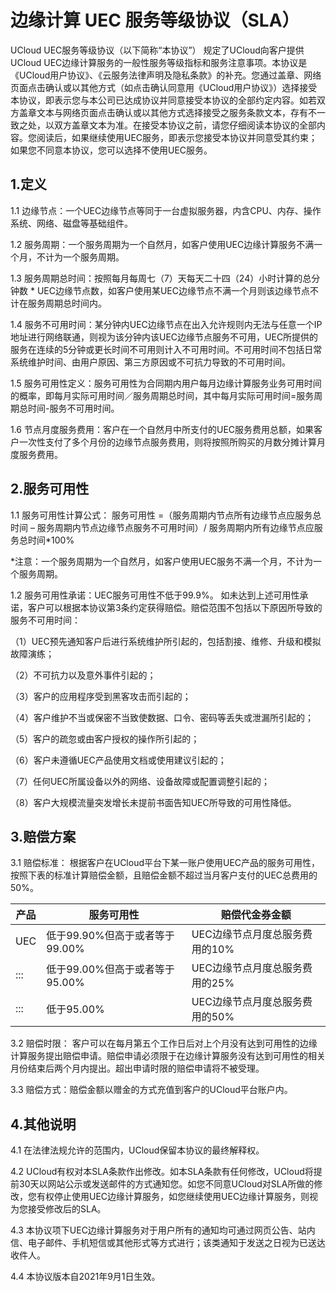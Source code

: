 # 边缘计算 UEC 服务等级协议（SLA）

UCloud UEC服务等级协议（以下简称“本协议”） 规定了UCloud向客户提供UCloud UEC边缘计算服务的一般性服务等级指标和服务注意事项。本协议是《UCloud用户协议》、《云服务法律声明及隐私条款》的补充。您通过盖章、网络页面点击确认或以其他方式（如点击确认同意用《UCloud用户协议》）选择接受本协议，即表示您与本公司已达成协议并同意接受本协议的全部约定内容。如若双方盖章文本与网络页面点击确认或以其他方式选择接受之服务条款文本，存有不一致之处，以双方盖章文本为准。在接受本协议之前，请您仔细阅读本协议的全部内容。您阅读后，如果继续使用UEC服务，即表示您接受本协议并同意受其约束；如果您不同意本协议，您可以选择不使用UEC服务。

## 1.定义 

1.1 边缘节点：一个UEC边缘节点等同于一台虚拟服务器，内含CPU、内存、操作系统、网络、磁盘等基础组件。

1.2 服务周期：一个服务周期为一个自然月，如客户使用UEC边缘计算服务不满一个月，不计为一个服务周期。

1.3 服务周期总时间：按照每月每周七（7）天每天二十四（24）小时计算的总分钟数 * UEC边缘节点数，如客户使用某UEC边缘节点不满一个月则该边缘节点不计在服务周期总时间内。

1.4 服务不可用时间：某分钟内UEC边缘节点在出入允许规则内无法与任意一个IP地址进行网络联通，则视为该分钟内该UEC边缘节点服务不可用，UEC所提供的服务在连续的5分钟或更长时间不可用则计入不可用时间。不可用时间不包括日常系统维护时间、由用户原因、第三方原因或不可抗力导致的不可用时间。

1.5 服务可用性定义：服务可用性为合同期内用户每月边缘计算服务业务可用时间的概率，即每月实际可用时间／服务周期总时间，其中每月实际可用时间=服务周期总时间-服务不可用时间。

1.6 节点月度服务费用：客户在一个自然月中所支付的UEC服务费用总额，如果客户一次性支付了多个月份的边缘节点服务费用，则将按照所购买的月数分摊计算月度服务费用。

## 2.服务可用性 

1.1 服务可用性计算公式：
 服务可用性 =（服务周期内节点所有边缘节点应服务总时间 – 服务周期内节点边缘节点服务不可用时间）/ 服务周期内所有边缘节点应服务总时间*100% 

*注意：一个服务周期为一个自然月，如客户使用UEC服务不满一个月，不计为一个服务周期。

1.2 服务可用性承诺：UEC服务可用性不低于99.9%。
如未达到上述可用性承诺，客户可以根据本协议第3条约定获得赔偿。赔偿范围不包括以下原因所导致的服务不可用时间：

（1）UEC预先通知客户后进行系统维护所引起的，包括割接、维修、升级和模拟故障演练；

（2）不可抗力以及意外事件引起的；

（3）客户的应用程序受到黑客攻击而引起的；

（4）客户维护不当或保密不当致使数据、口令、密码等丢失或泄漏所引起的；

（5）客户的疏忽或由客户授权的操作所引起的；

（6）客户未遵循UEC产品使用文档或使用建议引起的；

（7）任何UEC所属设备以外的网络、设备故障或配置调整引起的；

（8）客户大规模流量突发增长未提前书面告知UEC所导致的可用性降低。

## 3.赔偿方案

3.1 赔偿标准：
根据客户在UCloud平台下某一账户使用UEC产品的服务可用性，按照下表的标准计算赔偿金额，且赔偿金额不超过当月客户支付的UEC总费用的50%。

| 产品  | 服务可用性 | 赔偿代金券金额 |
| --- | ------- | ------- |
| UEC   | 低于99.90%但高于或者等于99.00%    | UEC边缘节点月度总服务费用的10%      |
| :::   | 低于99.00%但高于或者等于95.00%	   | UEC边缘节点月度总服务费用的25%     |
| :::   | 低于95.00%                        | UEC边缘节点月度总服务费用的50%     |

3.2 赔偿时限：
客户可以在每月第五个工作日后对上个月没有达到可用性的边缘计算服务提出赔偿申请。赔偿申请必须限于在边缘计算服务没有达到可用性的相关月份结束后两个月内提出。超出申请时限的赔偿申请将不被受理。

3.3 赔偿方式：赔偿金额以赠金的方式充值到客户的UCloud平台账户内。

## 4.其他说明

4.1 在法律法规允许的范围内，UCloud保留本协议的最终解释权。

4.2 UCloud有权对本SLA条款作出修改。如本SLA条款有任何修改，UCloud将提前30天以网站公示或发送邮件的方式通知您。如您不同意UCloud对SLA所做的修改，您有权停止使用UEC边缘计算服务，如您继续使用UEC边缘计算服务，则视为您接受修改后的SLA。

4.3 本协议项下UEC边缘计算服务对于用户所有的通知均可通过网页公告、站内信、电子邮件、手机短信或其他形式等方式进行；该类通知于发送之日视为已送达收件人。

4.4 本协议版本自2021年9月1日生效。

